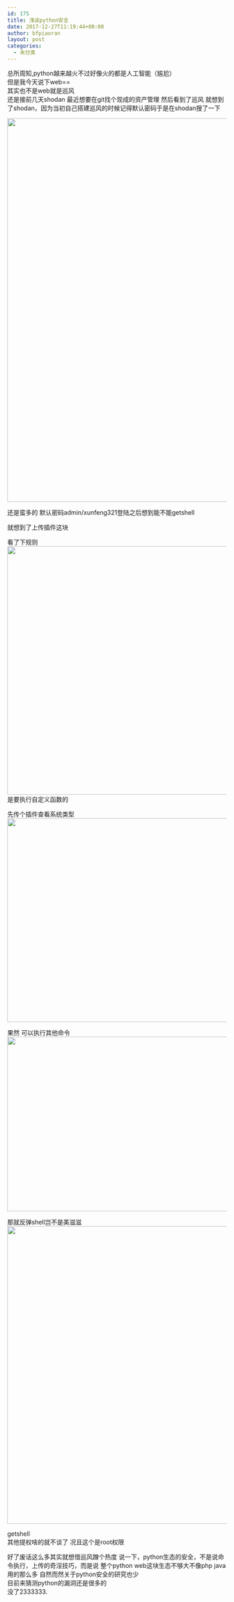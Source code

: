 ```yaml
---
id: 175
title: 浅谈python安全
date: 2017-12-27T11:19:44+00:00
author: bfpiaoran
layout: post
categories:
  - 未分类
---
```

总所周知,python越来越火不过好像火的都是人工智能（尴尬）  
但是我今天说下web==  
其实也不是web就是巡风  
还是接前几天shodan 最近想要在git找个现成的资产管理 然后看到了巡风 就想到了shodan，因为当初自己搭建巡风的时候记得默认密码于是在shodan搜了一下

<img src="http://www.cuijianxiong.top/wp-content/uploads/2017/12/1-6.png" alt="" width="1324" height="881" class="alignnone size-full wp-image-180" srcset="http://www.cuijianxiong.top/wp-content/uploads/2017/12/1-6.png 1324w, http://www.cuijianxiong.top/wp-content/uploads/2017/12/1-6-300x200.png 300w, http://www.cuijianxiong.top/wp-content/uploads/2017/12/1-6-768x511.png 768w, http://www.cuijianxiong.top/wp-content/uploads/2017/12/1-6-1024x681.png 1024w, http://www.cuijianxiong.top/wp-content/uploads/2017/12/1-6-830x552.png 830w, http://www.cuijianxiong.top/wp-content/uploads/2017/12/1-6-230x153.png 230w, http://www.cuijianxiong.top/wp-content/uploads/2017/12/1-6-350x233.png 350w, http://www.cuijianxiong.top/wp-content/uploads/2017/12/1-6-480x319.png 480w" sizes="(max-width: 709px) 85vw, (max-width: 909px) 67vw, (max-width: 1362px) 62vw, 840px" /> 

还是蛮多的 默认密码admin/xunfeng321登陆之后想到能不能getshell

就想到了上传插件这块

看了下规则  
<img src="http://www.cuijianxiong.top/wp-content/uploads/2017/12/1-7.png" alt="" width="951" height="571" class="alignnone size-full wp-image-181" srcset="http://www.cuijianxiong.top/wp-content/uploads/2017/12/1-7.png 951w, http://www.cuijianxiong.top/wp-content/uploads/2017/12/1-7-300x180.png 300w, http://www.cuijianxiong.top/wp-content/uploads/2017/12/1-7-768x461.png 768w, http://www.cuijianxiong.top/wp-content/uploads/2017/12/1-7-830x498.png 830w, http://www.cuijianxiong.top/wp-content/uploads/2017/12/1-7-230x138.png 230w, http://www.cuijianxiong.top/wp-content/uploads/2017/12/1-7-350x210.png 350w, http://www.cuijianxiong.top/wp-content/uploads/2017/12/1-7-480x288.png 480w" sizes="(max-width: 709px) 85vw, (max-width: 909px) 67vw, (max-width: 1362px) 62vw, 840px" />  
是要执行自定义函数的

先传个插件查看系统类型  
<img src="http://www.cuijianxiong.top/wp-content/uploads/2017/12/1-8.png" alt="" width="905" height="468" class="alignnone size-full wp-image-182" srcset="http://www.cuijianxiong.top/wp-content/uploads/2017/12/1-8.png 905w, http://www.cuijianxiong.top/wp-content/uploads/2017/12/1-8-300x155.png 300w, http://www.cuijianxiong.top/wp-content/uploads/2017/12/1-8-768x397.png 768w, http://www.cuijianxiong.top/wp-content/uploads/2017/12/1-8-830x429.png 830w, http://www.cuijianxiong.top/wp-content/uploads/2017/12/1-8-230x119.png 230w, http://www.cuijianxiong.top/wp-content/uploads/2017/12/1-8-350x181.png 350w, http://www.cuijianxiong.top/wp-content/uploads/2017/12/1-8-480x248.png 480w" sizes="(max-width: 709px) 85vw, (max-width: 909px) 67vw, (max-width: 1362px) 62vw, 840px" /> 

果然 可以执行其他命令  
<img src="http://www.cuijianxiong.top/wp-content/uploads/2017/12/1-9.png" alt="" width="1390" height="401" class="alignnone size-full wp-image-183" srcset="http://www.cuijianxiong.top/wp-content/uploads/2017/12/1-9.png 1390w, http://www.cuijianxiong.top/wp-content/uploads/2017/12/1-9-300x87.png 300w, http://www.cuijianxiong.top/wp-content/uploads/2017/12/1-9-768x222.png 768w, http://www.cuijianxiong.top/wp-content/uploads/2017/12/1-9-1024x295.png 1024w, http://www.cuijianxiong.top/wp-content/uploads/2017/12/1-9-830x239.png 830w, http://www.cuijianxiong.top/wp-content/uploads/2017/12/1-9-230x66.png 230w, http://www.cuijianxiong.top/wp-content/uploads/2017/12/1-9-350x101.png 350w, http://www.cuijianxiong.top/wp-content/uploads/2017/12/1-9-480x138.png 480w" sizes="(max-width: 709px) 85vw, (max-width: 909px) 67vw, (max-width: 1362px) 62vw, 840px" /> 

那就反弹shell岂不是美滋滋  
<img src="http://www.cuijianxiong.top/wp-content/uploads/2017/12/2-1.png" alt="" width="1200" height="684" class="alignnone size-full wp-image-184" srcset="http://www.cuijianxiong.top/wp-content/uploads/2017/12/2-1.png 1200w, http://www.cuijianxiong.top/wp-content/uploads/2017/12/2-1-300x171.png 300w, http://www.cuijianxiong.top/wp-content/uploads/2017/12/2-1-768x438.png 768w, http://www.cuijianxiong.top/wp-content/uploads/2017/12/2-1-1024x584.png 1024w, http://www.cuijianxiong.top/wp-content/uploads/2017/12/2-1-830x473.png 830w, http://www.cuijianxiong.top/wp-content/uploads/2017/12/2-1-230x131.png 230w, http://www.cuijianxiong.top/wp-content/uploads/2017/12/2-1-350x200.png 350w, http://www.cuijianxiong.top/wp-content/uploads/2017/12/2-1-480x274.png 480w" sizes="(max-width: 709px) 85vw, (max-width: 909px) 67vw, (max-width: 1362px) 62vw, 840px" /> 

getshell  
其他提权啥的就不谈了 况且这个是root权限

好了废话这么多其实就想借巡风蹭个热度 说一下，python生态的安全，不是说命令执行，上传的奇淫技巧，而是说 整个python web这块生态不够大不像php java用的那么多 自然而然关于python安全的研究也少  
目前来猜测python的漏洞还是很多的  
没了2333333.